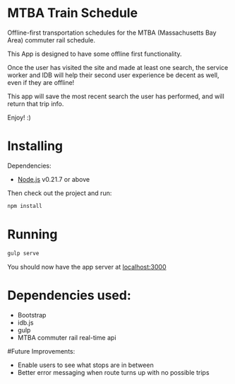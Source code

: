 # MTBA Train Schedule
Offline-first transportation schedules for the MTBA (Massachusetts Bay Area) commuter rail schedule.

This App is designed to have some offline first functionality.

Once the user has visited the site and made at least one search, the service worker and IDB will help their
second user experience be decent as well, even if they are offline!

This app will save the most recent search the user has performed, and will return that trip info.

Enjoy! :)

# Installing

Dependencies:

* [Node.js](https://nodejs.org/en/) v0.21.7 or above

Then check out the project and run:

```sh
npm install
```

# Running

```sh
gulp serve
```

You should now have the app server at [localhost:3000](http://localhost:3000)

# Dependencies used:
* Bootstrap
* idb.js
* gulp
* MTBA commuter rail real-time api

#Future Improvements:

* Enable users to see what stops are in between
* Better error messaging when route turns up with no possible trips
